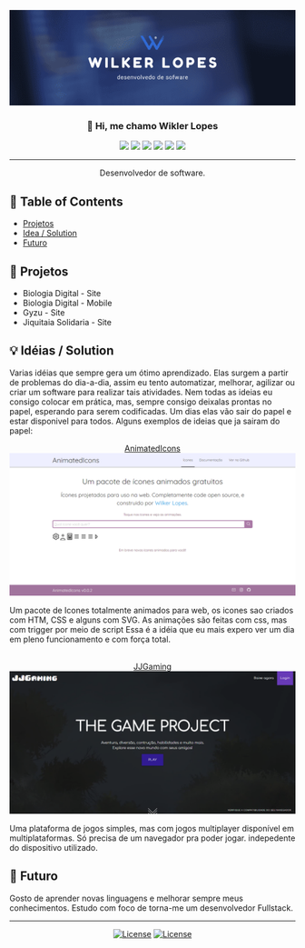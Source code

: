 <p align="center">
  <a href="" rel="noopener">
 <img src="images/wilker_lopes.png" alt="Wikler Lopes"></a>
</p>
<h3 align="center">👋 Hi, me chamo Wikler Lopes</h3>

<div align="center">

![](https://img.shields.io/badge/--0769AD.svg?style=flat-square&logo=jquery)
![](https://img.shields.io/badge/--777BB4.svg?style=flat-square&logo=php)
![](https://img.shields.io/badge/--E34F26.svg?style=flat-square&logo=html5)
![](https://img.shields.io/badge/--1572b6.svg?style=flat-square&logo=css3)
![](https://img.shields.io/badge/--1572b6.svg?style=flat-square&logo=ionic)
![](https://img.shields.io/badge/--1572b6.svg?style=flat-square&logo=ionic)

</div>

---

<p align="center"> Desenvolvedor de software.
    <br> 
</p>

## 📝 Table of Contents

- [Projetos](#project)
- [Idea / Solution](#idea)
- [Futuro](#future)

## 🧐 Projetos <a name="problem_statement"></a>

- Biologia Digital - Site
- Biologia Digital - Mobile
- Gyzu - Site
- Jiquitaia Solidaria - Site

## 💡 Idéias / Solution <a name="idea"></a>

Varias idéias que sempre gera um ótimo aprendizado. Elas surgem a partir de problemas do dia-a-dia, assim eu tento automatizar, melhorar, agilizar ou criar um software para realizar tais atividades.
Nem todas as ideias eu consigo colocar em prática, mas, sempre consigo deixalas prontas no papel, esperando para serem codificadas. Um dias elas vão sair do papel e estar disponivel para todos. Alguns exemplos de ideias que ja sairam do papel:

<p align="center">
  <a href="https://github.com/WilkerLopes/AnimatedIcons" rel="noopener">
  AnimatedIcons
 <img src="images/AnimatedIcons.PNG" alt="AnimatedIcons screanshot"></a>
</p>


Um pacote de Icones totalmente animados para web, os icones sao criados com HTM, CSS e alguns com SVG. As animações são feitas com css, mas com trigger por meio de script Essa é a idéia que eu mais expero ver um dia em pleno funcionamento e com força total. 
<br>
<br>

<p align="center">
  <a href="https://github.com/WilkerLopes/AnimatedIcons" rel="noopener">
  JJGaming
 <img src="images/jjgAMING.png" alt="JJGaming screanshot"></a>
</p>
Uma plataforma de jogos simples, mas com jogos multiplayer disponível em multiplataformas. Só precisa de um navegador pra poder jogar. indepedente do dispositivo utilizado.

## 🚀 Futuro <a name="future"></a>

Gosto de aprender novas linguagens e melhorar sempre meus conhecimentos. Estudo com foco de torna-me um desenvolvedor Fullstack.

---
<div align="center">

[![License](https://img.shields.io/badge/-@wilkerlop-E4405F.svg?style=flat-square&logo=instagram)](https://www.instagram.com/wilker.lop/)
[![License](https://img.shields.io/badge/-Wilker/Lopes-0077B5.svg?style=flat-square&logo=linkedin)](linkedin.com/in/wilker-lopes-9569a91b0)

</div>

